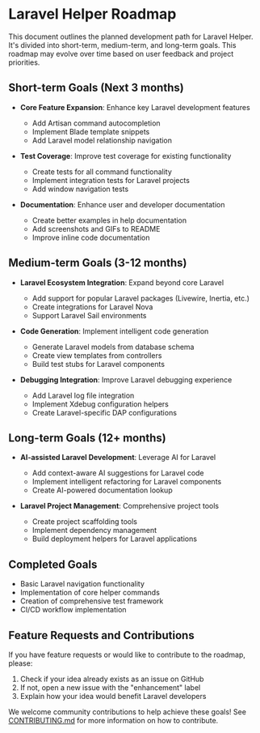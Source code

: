 # Laravel Helper Roadmap

This document outlines the planned development path for Laravel Helper. It's divided into short-term, medium-term, and long-term goals. This roadmap may evolve over time based on user feedback and project priorities.

## Short-term Goals (Next 3 months)

- **Core Feature Expansion**: Enhance key Laravel development features
  - Add Artisan command autocompletion
  - Implement Blade template snippets
  - Add Laravel model relationship navigation

- **Test Coverage**: Improve test coverage for existing functionality
  - Create tests for all command functionality
  - Implement integration tests for Laravel projects
  - Add window navigation tests

- **Documentation**: Enhance user and developer documentation
  - Create better examples in help documentation
  - Add screenshots and GIFs to README
  - Improve inline code documentation

## Medium-term Goals (3-12 months)

- **Laravel Ecosystem Integration**: Expand beyond core Laravel
  - Add support for popular Laravel packages (Livewire, Inertia, etc.)
  - Create integrations for Laravel Nova
  - Support Laravel Sail environments

- **Code Generation**: Implement intelligent code generation
  - Generate Laravel models from database schema
  - Create view templates from controllers
  - Build test stubs for Laravel components

- **Debugging Integration**: Improve Laravel debugging experience
  - Add Laravel log file integration
  - Implement Xdebug configuration helpers
  - Create Laravel-specific DAP configurations

## Long-term Goals (12+ months)

- **AI-assisted Laravel Development**: Leverage AI for Laravel
  - Add context-aware AI suggestions for Laravel code
  - Implement intelligent refactoring for Laravel components
  - Create AI-powered documentation lookup

- **Laravel Project Management**: Comprehensive project tools
  - Create project scaffolding tools
  - Implement dependency management
  - Build deployment helpers for Laravel applications

## Completed Goals

- Basic Laravel navigation functionality
- Implementation of core helper commands
- Creation of comprehensive test framework
- CI/CD workflow implementation

## Feature Requests and Contributions

If you have feature requests or would like to contribute to the roadmap, please:

1. Check if your idea already exists as an issue on GitHub
2. If not, open a new issue with the "enhancement" label
3. Explain how your idea would benefit Laravel developers

We welcome community contributions to help achieve these goals! See [CONTRIBUTING.md](CONTRIBUTING.md) for more information on how to contribute.